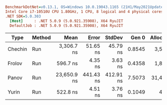 ``` ini

BenchmarkDotNet=v0.13.1, OS=Windows 10.0.19043.1165 (21H1/May2021Update)
Intel Core i7-10510U CPU 1.80GHz, 1 CPU, 8 logical and 4 physical cores
.NET SDK=5.0.303
  [Host]     : .NET 5.0.9 (5.0.921.35908), X64 RyuJIT
  DefaultJob : .NET 5.0.9 (5.0.921.35908), X64 RyuJIT


```
|    Type | Method |        Mean |     Error |    StdDev |  Gen 0 | Allocated |
|-------- |------- |------------:|----------:|----------:|-------:|----------:|
| Chechin |    Run |  3,306.7 ns |  51.65 ns |  45.79 ns | 0.8545 |   3,576 B |
|  Frolov |    Run |    596.7 ns |   4.35 ns |   3.63 ns | 0.4358 |   1,824 B |
|   Panov |    Run | 23,650.9 ns | 441.43 ns | 412.91 ns | 7.5073 |  31,480 B |
|   Yurin |    Run |    522.8 ns |   4.51 ns |   3.76 ns | 0.1049 |     440 B |

